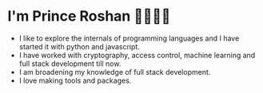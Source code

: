 
# I'm Prince Roshan 👋🏾👨‍💻

  - I like to explore the internals of programming languages and I have started it with python and javascript.
  - I have worked with cryptography, access control, machine learning and full stack development till now.
  - I am broadening my knowledge of full stack development. 
  - I love making tools and packages. 
